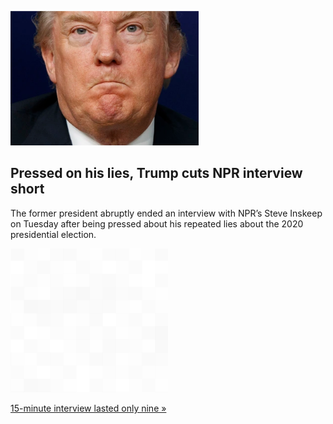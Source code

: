 
![Pressed on his lies, Trump cuts NPR interview short](./20220112175849.png)
## Pressed on his lies, Trump cuts NPR interview short

The former president abruptly ended an interview with NPR’s Steve Inskeep on Tuesday after being pressed about his repeated lies about the 2020 presidential election.

![pic](../square_bg.png)

[15-minute interview lasted only nine »](https://www.yahoo.com/news/trump-cuts-npr-interview-short-election-lies-mcconnell-loser-boosters-gutless-160442433.html)
